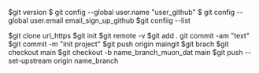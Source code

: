 $git version
$ git config --global user.name "user_github"
$ git config --global user.email email_sign_up_github
$git confiig --list

$git clone url_https
$git init
$git remote  -v
$git add .
git commit -am "text"
$git commit -m "init project"
$git push origin maingit
$git brach
$git checkout main
$git checkout -b name_branch_muon_dat main
$git push --set-upstream origin name_branch 
